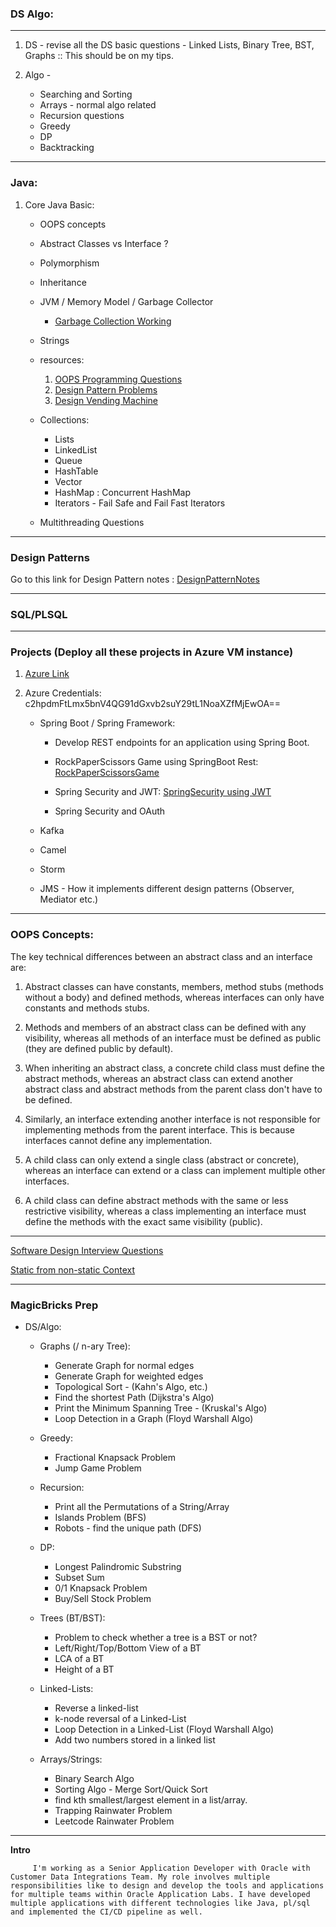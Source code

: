 ### DS Algo:
<hr>

1. DS - revise all the DS basic questions - Linked Lists, Binary Tree, BST, Graphs :: This should be on my tips.
2. Algo -
    
   + Searching and Sorting
   + Arrays - normal algo related
   + Recursion questions
   + Greedy
   + DP
   + Backtracking

<hr>

### Java:

1. Core Java Basic:
        
   + OOPS concepts
   + Abstract Classes vs Interface ? 
   + Polymorphism
   + Inheritance
   + JVM / Memory Model / Garbage Collector
   
        + [Garbage Collection Working](https://javarevisited.blogspot.com/2011/04/garbage-collection-in-java.html#axzz7FKNhlkRJ)
   + Strings
   + resources:
        1) [OOPS Programming Questions](https://javarevisited.blogspot.com/2020/05/object-oriented-programming-questions-answers.html#axzz7Dp4B87DM)
        2) [Design Pattern Problems](https://javarevisited.blogspot.com/2012/06/20-design-pattern-and-software-design.html#axzz7Dp4B87DM)
        3) [Design Vending Machine](https://javarevisited.blogspot.com/2016/06/design-vending-machine-in-java.html#axzz7Dp4B87DM)

    + Collections:
        
        + Lists
        + LinkedList
        +  Queue
        +  HashTable
        +  Vector
        +  HashMap : Concurrent HashMap
        +  Iterators - Fail Safe and Fail Fast Iterators
    
    + Multithreading Questions

<hr>

### Design Patterns

  Go to this link for Design Pattern notes : [DesignPatternNotes](https://github.com/rshubham/Revision_Notes/blob/master/DesignPatterns.md) 

<hr>

### SQL/PLSQL

<hr>

### Projects (Deploy all these projects in Azure VM instance)

1. [Azure Link](https://portal.azure.com/#home)
2. Azure Credentials: c2hpdmFtLmx5bnV4QG91dGxvb2suY29tL1NoaXZfMjEwOA==

   + Spring Boot / Spring Framework: 

        + Develop REST endpoints for an application using Spring Boot.
        
        + RockPaperScissors Game using SpringBoot Rest: [RockPaperScissorsGame](https://github.com/rshubham/RockPaperScissorsGame)
   
        + Spring Security and JWT: [SpringSecurity using JWT](https://github.com/rshubham/springSecurityApp)
        + Spring Security and OAuth 
        
   + Kafka
   
   + Camel
   
   + Storm
   
   + JMS - How it implements different design patterns (Observer, Mediator etc.)

<hr>

### OOPS Concepts:

The key technical differences between an abstract class and an interface are:

1. Abstract classes can have constants, members, method stubs (methods without a body) and defined methods, whereas interfaces can only have constants and methods stubs.

2. Methods and members of an abstract class can be defined with any visibility, whereas all methods of an interface must be defined as public (they are defined public by default).

3. When inheriting an abstract class, a concrete child class must define the abstract methods, whereas an abstract class can extend another abstract class and abstract methods from the parent class don't have to be defined.

4. Similarly, an interface extending another interface is not responsible for implementing methods from the parent interface. This is because interfaces cannot define any implementation.

5. A child class can only extend a single class (abstract or concrete), whereas an interface can extend or a class can implement multiple other interfaces.

6. A child class can define abstract methods with the same or less restrictive visibility, whereas a class implementing an interface must define the methods with the exact same visibility (public).

<hr>

[Software Design Interview Questions](https://javarevisited.blogspot.com/2012/06/20-design-pattern-and-software-design.html#axzz7Dp4B87DM)

[Static from non-static Context](https://javarevisited.blogspot.com/2012/02/why-non-static-variable-cannot-be.html#axzz7Dp4B87DM)


<hr>

### MagicBricks Prep

+ DS/Algo:
    
    + Graphs (/ n-ary Tree):
        
        + Generate Graph for normal edges
        + Generate Graph for weighted edges
        + Topological Sort - (Kahn's Algo, etc.)
        + Find the shortest Path (Dijkstra's Algo)
        + Print the Minimum Spanning Tree - (Kruskal's Algo)
        + Loop Detection in a Graph (Floyd Warshall Algo)
        
   + Greedy:
   
        + Fractional Knapsack Problem
        + Jump Game Problem
   
   + Recursion:
   
        + Print all the Permutations of a String/Array
        + Islands Problem (BFS)
        + Robots - find the unique path (DFS)
        
   + DP:
        
        + Longest Palindromic Substring
        + Subset Sum
        + 0/1 Knapsack Problem
        + Buy/Sell Stock Problem
        
   + Trees (BT/BST):
   
        + Problem to check whether a tree is a BST or not?
        + Left/Right/Top/Bottom View of a BT
        + LCA of a BT
        + Height of a BT
        
   + Linked-Lists:
   
        + Reverse a linked-list
        + k-node reversal of a Linked-List
        + Loop Detection in a Linked-List (Floyd Warshall Algo)
        + Add two numbers stored in a linked list
        
   + Arrays/Strings:
   
        + Binary Search Algo
        + Sorting Algo - Merge Sort/Quick Sort
        + find kth smallest/largest element in a list/array.
        + Trapping Rainwater Problem
        + Leetcode Rainwater Problem

<hr>

**Intro**

         I'm working as a Senior Application Developer with Oracle with Customer Data Integrations Team. My role involves multiple responsibilities like to design and develop the tools and applications for multiple teams within Oracle Application Labs. I have developed multiple applications with different technologies like Java, pl/sql and implemented the CI/CD pipeline as well.
         
 